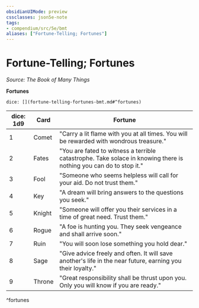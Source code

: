 ```yaml
---
obsidianUIMode: preview
cssclasses: json5e-note
tags:
- compendium/src/5e/bmt
aliases: ["Fortune-Telling; Fortunes"]
---
```

# Fortune-Telling; Fortunes
*Source: The Book of Many Things* 

**Fortunes**

`dice: [](fortune-telling-fortunes-bmt.md#^fortunes)`

| dice: 1d9 | Card | Fortune |
|-----------|------|---------|
| 1 | Comet | "Carry a lit flame with you at all times. You will be rewarded with wondrous treasure." |
| 2 | Fates | "You are fated to witness a terrible catastrophe. Take solace in knowing there is nothing you can do to stop it." |
| 3 | Fool | "Someone who seems helpless will call for your aid. Do not trust them." |
| 4 | Key | "A dream will bring answers to the questions you seek." |
| 5 | Knight | "Someone will offer you their services in a time of great need. Trust them." |
| 6 | Rogue | "A foe is hunting you. They seek vengeance and shall arrive soon." |
| 7 | Ruin | "You will soon lose something you hold dear." |
| 8 | Sage | "Give advice freely and often. It will save another's life in the near future, earning you their loyalty." |
| 9 | Throne | "Great responsibility shall be thrust upon you. Only you will know if you are ready." |
^fortunes